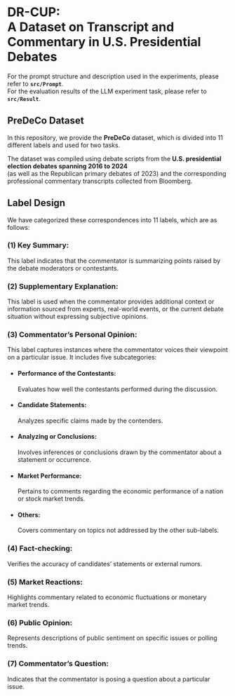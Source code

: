 # DR-CUP:<br /> A Dataset on Transcript and Commentary in U.S. Presidential Debates
For the prompt structure and description used in the experiments, please refer to **```src/Prompt```**.<br />
For the evaluation results of the LLM experiment task, please refer to **```src/Result```**.<br />
## PreDeCo Dataset
In this repository, we provide the **PreDeCo** dataset, which is divided into 11 different labels and used for two tasks.<br />

The dataset was compiled using debate scripts from the **U.S. presidential election debates spanning 2016 to 2024** <br />
(as well as the Republican primary debates of 2023) and the corresponding professional commentary transcripts collected from Bloomberg.<br />

## Label Design
We have categorized these correspondences into 11 labels, which are as follows:
### (1) Key Summary:<br /> 
This label indicates that the commentator is summarizing points raised by the debate moderators or contestants.
### (2) Supplementary Explanation: <br />
This label is used when the commentator provides additional context or information sourced from experts, real-world events, or the current debate situation without expressing subjective opinions.
### (3) Commentator’s Personal Opinion: <br />
This label captures instances where the commentator voices their viewpoint on a particular issue. It includes five subcategories:<br />
- #### Performance of the Contestants:
	Evaluates how well the contestants performed during the discussion.
- #### Candidate Statements:
	Analyzes specific claims made by the contenders.
- #### Analyzing or Conclusions:
	Involves inferences or conclusions drawn by the commentator about a statement or occurrence.
- #### Market Performance:
  Pertains to comments regarding the economic performance of a nation or stock market trends.
- #### Others:
  Covers commentary on topics not addressed by the other sub-labels.
### (4) Fact-checking:
Verifies the accuracy of candidates’ statements or external rumors.
### (5) Market Reactions: 
Highlights commentary related to economic fluctuations or monetary market trends.
### (6) Public Opinion:
Represents descriptions of public sentiment on specific issues or polling trends.
### (7) Commentator’s Question: 
Indicates that the commentator is posing a question about a particular issue.



